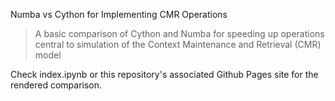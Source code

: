 Numba vs Cython for Implementing CMR Operations
> A basic comparison of Cython and Numba for speeding up operations central to simulation of the Context Maintenance and Retrieval (CMR) model

Check index.ipynb or this repository's associated Github Pages site for the rendered comparison.